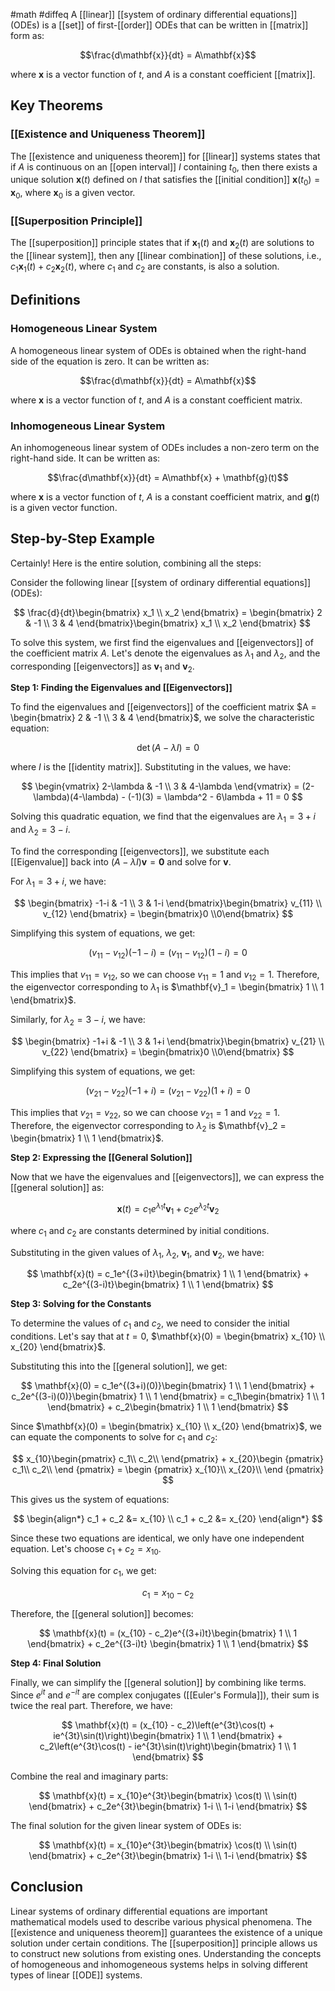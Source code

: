 
#math #diffeq 
A [[linear]] [[system of ordinary differential equations]] (ODEs) is a [[set]] of first-[[order]] ODEs that can be written in [[matrix]] form as:

$$\frac{d\mathbf{x}}{dt} = A\mathbf{x}$$

where $\mathbf{x}$ is a vector function of $t$, and $A$ is a constant coefficient [[matrix]].

## Key Theorems

### [[Existence and Uniqueness Theorem]]
The [[existence and uniqueness theorem]] for [[linear]] systems states that if $A$ is continuous on an [[open interval]] $I$ containing $t_0$, then there exists a unique solution $\mathbf{x}(t)$ defined on $I$ that satisfies the [[initial condition]] $\mathbf{x}(t_0) = \mathbf{x}_0$, where $\mathbf{x}_0$ is a given vector.

### [[Superposition Principle]]
The [[superposition]] principle states that if $\mathbf{x}_1(t)$ and $\mathbf{x}_2(t)$ are solutions to the [[linear system]], then any [[linear combination]] of these solutions, i.e., $c_1\mathbf{x}_1(t) + c_2\mathbf{x}_2(t)$, where $c_1$ and $c_2$ are constants, is also a solution.

## Definitions

### Homogeneous Linear System
A homogeneous linear system of ODEs is obtained when the right-hand side of the equation is zero. It can be written as:

$$\frac{d\mathbf{x}}{dt} = A\mathbf{x}$$

where $\mathbf{x}$ is a vector function of $t$, and $A$ is a constant coefficient matrix.

### Inhomogeneous Linear System
An inhomogeneous linear system of ODEs includes a non-zero term on the right-hand side. It can be written as:

$$\frac{d\mathbf{x}}{dt} = A\mathbf{x} + \mathbf{g}(t)$$

where $\mathbf{x}$ is a vector function of $t$, $A$ is a constant coefficient matrix, and $\mathbf{g}(t)$ is a given vector function.

## Step-by-Step Example

Certainly! Here is the entire solution, combining all the steps:

Consider the following linear [[system of ordinary differential equations]] (ODEs):

$$
\frac{d}{dt}\begin{bmatrix} x_1 \\ x_2 \end{bmatrix} = \begin{bmatrix} 2 & -1 \\ 3 & 4 \end{bmatrix}\begin{bmatrix} x_1 \\ x_2 \end{bmatrix}
$$

To solve this system, we first find the eigenvalues and [[eigenvectors]] of the coefficient matrix $A$. Let's denote the eigenvalues as $\lambda_1$ and $\lambda_2$, and the corresponding [[eigenvectors]] as $\mathbf{v}_1$ and $\mathbf{v}_2$.

**Step 1: Finding the Eigenvalues and [[Eigenvectors]]**

To find the eigenvalues and [[eigenvectors]] of the coefficient matrix $A = \begin{bmatrix} 2 & -1 \\ 3 & 4 \end{bmatrix}$, we solve the characteristic equation:

$$
\det(A - \lambda I) = 0
$$

where $I$ is the [[identity matrix]]. Substituting in the values, we have:

$$
\begin{vmatrix} 2-\lambda & -1 \\ 3 & 4-\lambda \end{vmatrix} = (2-\lambda)(4-\lambda) - (-1)(3) = \lambda^2 - 6\lambda + 11 = 0
$$

Solving this quadratic equation, we find that the eigenvalues are $\lambda_1 = 3 + i$ and $\lambda_2 = 3 - i$.

To find the corresponding [[eigenvectors]], we substitute each [[Eigenvalue]] back into $(A - \lambda I)\mathbf{v} = \mathbf{0}$ and solve for $\mathbf{v}$.

For $\lambda_1 = 3 + i$, we have:

$$
\begin{bmatrix} -1-i & -1 \\ 3 & 1-i \end{bmatrix}\begin{bmatrix} v_{11} \\ v_{12} \end{bmatrix} = \begin{bmatrix}0 \\0\end{bmatrix}
$$

Simplifying this system of equations, we get:

$$
(v_{11}-v_{12})(-1-i) = (v_{11}-v_{12})(1-i) = 0
$$

This implies that $v_{11} = v_{12}$, so we can choose $v_{11} = 1$ and $v_{12} = 1$. Therefore, the eigenvector corresponding to $\lambda_1$ is $\mathbf{v}_1 = \begin{bmatrix} 1 \\ 1 \end{bmatrix}$.

Similarly, for $\lambda_2 = 3 - i$, we have:

$$
\begin{bmatrix} -1+i & -1 \\ 3 & 1+i \end{bmatrix}\begin{bmatrix} v_{21} \\ v_{22} \end{bmatrix} = \begin{bmatrix}0 \\0\end{bmatrix}
$$

Simplifying this system of equations, we get:

$$
(v_{21}-v_{22})(-1+i) = (v_{21}-v_{22})(1+i) = 0
$$

This implies that $v_{21} = v_{22}$, so we can choose $v_{21} = 1$ and $v_{22} = 1$. Therefore, the eigenvector corresponding to $\lambda_2$ is $\mathbf{v}_2 = \begin{bmatrix} 1 \\ 1 \end{bmatrix}$.

**Step 2: Expressing the [[General Solution]]**

Now that we have the eigenvalues and [[eigenvectors]], we can express the [[general solution]] as:

$$
\mathbf{x}(t) = c_1e^{\lambda_1 t}\mathbf{v}_1 + c_2e^{\lambda_2 t}\mathbf{v}_2
$$

where $c_1$ and $c_2$ are constants determined by initial conditions.

Substituting in the given values of $\lambda_1$, $\lambda_2$, $\mathbf{v}_1$, and $\mathbf{v}_2$, we have:

$$
\mathbf{x}(t) = c_1e^{(3+i)t}\begin{bmatrix} 1 \\ 1 \end{bmatrix} + c_2e^{(3-i)t}\begin{bmatrix} 1 \\ 1 \end{bmatrix}
$$

**Step 3: Solving for the Constants**

To determine the values of $c_1$ and $c_2$, we need to consider the initial conditions. Let's say that at $t = 0$, $\mathbf{x}(0) = \begin{bmatrix} x_{10} \\ x_{20} \end{bmatrix}$.

Substituting this into the [[general solution]], we get:

$$
\mathbf{x}(0) = c_1e^{(3+i)(0)}\begin{bmatrix} 1 \\ 1 \end{bmatrix} + c_2e^{(3-i)(0)}\begin{bmatrix} 1 \\ 1 \end{bmatrix} = c_1\begin{bmatrix} 1 \\ 1 \end{bmatrix} + c_2\begin{bmatrix} 1 \\ 1 \end{bmatrix}
$$

Since $\mathbf{x}(0) = \begin{bmatrix} x_{10} \\ x_{20} \end{bmatrix}$, we can equate the components to solve for $c_1$ and $c_2$:

$$
x_{10}\begin{pmatrix}
    c_1\\
    c_2\\
    \end{pmatrix}
    +
    x_{20}\begin {pmatrix}
    c_1\\
    c_2\\
    \end {pmatrix}
    =
    \begin {pmatrix}
    x_{10}\\
    x_{20}\\
    \end {pmatrix}
$$

This gives us the system of equations:

$$
\begin{align*}
c_1 + c_2 &= x_{10} \\
c_1 + c_2 &= x_{20}
\end{align*}
$$

Since these two equations are identical, we only have one independent equation. Let's choose $c_1 + c_2 = x_{10}$.

Solving this equation for $c_1$, we get:

$$
c_1 = x_{10} - c_2
$$

Therefore, the [[general solution]] becomes:

$$
\mathbf{x}(t) = (x_{10} - c_2)e^{(3+i)t}\begin{bmatrix} 1 \\ 1 \end{bmatrix} + c_2e^{(3-i)t}
\begin{bmatrix} 
1 \\ 1 
\end{bmatrix}
$$

**Step 4: Final Solution**

Finally, we can simplify the [[general solution]] by combining like terms. Since $e^{it}$ and $e^{-it}$ are complex conjugates ([[Euler's Formula]]), their sum is twice the real part. Therefore, we have:

$$
\mathbf{x}(t) = (x_{10} - c_2)\left(e^{3t}\cos(t) + ie^{3t}\sin(t)\right)\begin{bmatrix} 1 \\ 1 \end{bmatrix} + c_2\left(e^{3t}\cos(t) - ie^{3t}\sin(t)\right)\begin{bmatrix} 1 \\ 1 \end{bmatrix}
$$

Combine the real and imaginary parts:

$$
\mathbf{x}(t) = x_{10}e^{3t}\begin{bmatrix} \cos(t) \\ \sin(t) \end{bmatrix} + c_2e^{3t}\begin{bmatrix} 1-i \\ 1-i \end{bmatrix}
$$

The final solution for the given linear system of ODEs is:

$$
\mathbf{x}(t) = x_{10}e^{3t}\begin{bmatrix} \cos(t) \\ \sin(t) \end{bmatrix} + c_2e^{3t}\begin{bmatrix} 1-i \\ 1-i \end{bmatrix}
$$


## Conclusion

Linear systems of ordinary differential equations are important mathematical models used to describe various physical phenomena. The [[existence and uniqueness theorem]] guarantees the existence of a unique solution under certain conditions. The [[superposition]] principle allows us to construct new solutions from existing ones. Understanding the concepts of homogeneous and inhomogeneous systems helps in solving different types of linear [[ODE]] systems.